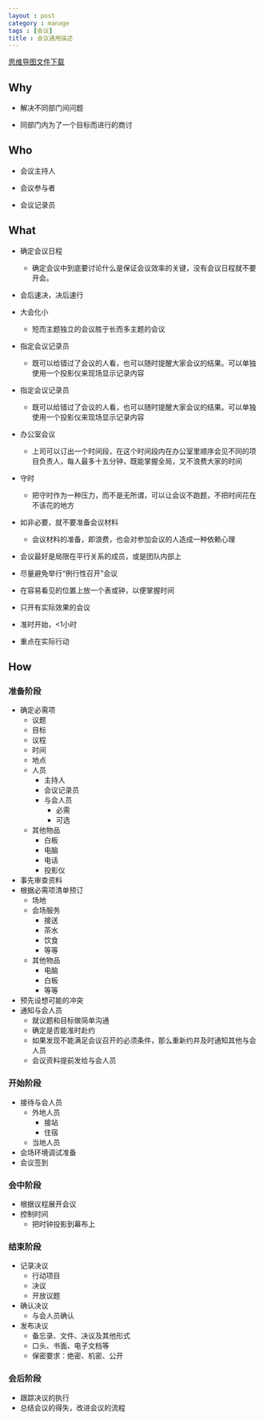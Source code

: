 ```yaml
---
layout : post
category : manage
tags : [会议]
title : 会议通用描述
---
```

[思维导图文件下载](https://docs.google.com/file/d/0B1DrsqrLRzeIcmRBcTFCRFBkU0k/edit?usp=sharing)

## Why

- 解决不同部门间问题


- 同部门内为了一个目标而进行的商讨

## Who


- 会议主持人


- 会议参与者


- 会议记录员

## What


- 确定会议日程

    - 确定会议中到底要讨论什么是保证会议效率的关键，没有会议日程就不要开会。

- 会后速决，决后速行


- 大会化小

    - 短而主题独立的会议胜于长而多主题的会议

- 指定会议记录员

    - 既可以给错过了会议的人看，也可以随时提醒大家会议的结果。可以单独使用一个投影仪来现场显示记录内容

- 指定会议记录员

    - 既可以给错过了会议的人看，也可以随时提醒大家会议的结果。可以单独使用一个投影仪来现场显示记录内容

- 办公室会议

    - 上司可以订出一个时间段，在这个时间段内在办公室里顺序会见不同的项目负责人，每人最多十五分钟，既能掌握全局，又不浪费大家的时间

- 守时

    - 把守时作为一种压力，而不是无所谓，可以让会议不跑题，不把时间花在不该花的地方

- 如非必要，就不要准备会议材料

    - 会议材料的准备，即浪费，也会对参加会议的人造成一种依赖心理

- 会议最好是局限在平行关系的成员，或是团队内部上


- 尽量避免举行“例行性召开”会议


- 在容易看见的位置上放一个表或钟，以便掌握时间


- 只开有实际效果的会议


- 准时开始，<1小时


- 重点在实际行动

## How


### 准备阶段

- 确定必需项
    - 议题
    - 目标
    - 议程
    - 时间
    - 地点
    - 人员
        - 主持人
        - 会议记录员
        - 与会人员
            - 必需
            - 可选
    - 其他物品
        - 白板
        - 电脑
        - 电话
        - 投影仪
- 事先审查资料
- 根据必需项清单预订
    - 场地
    - 会场服务
        - 接送
        - 茶水
        - 饮食
        - 等等
    - 其他物品
        - 电脑
        - 白板
        - 等等
- 预先设想可能的冲突
- 通知与会人员
    - 就议题和目标做简单沟通
    - 确定是否能准时赴约
    - 如果发现不能满足会议召开的必须条件，那么重新约并及时通知其他与会人员
    - 会议资料提前发给与会人员

### 开始阶段

- 接待与会人员
    - 外地人员
        - 接站
        - 住宿
    - 当地人员
- 会场环境调试准备
- 会议签到

### 会中阶段

- 根据议程展开会议
- 控制时间
    - 把时钟投影到幕布上

### 结束阶段

- 记录决议
    - 行动项目
    - 决议
    - 开放议题
- 确认决议
    - 与会人员确认
- 发布决议
    - 备忘录、文件、决议及其他形式
    - 口头、书面、电子文档等
    - 保密要求：绝密、机密、公开

### 会后阶段

- 跟踪决议的执行
- 总结会议的得失，改进会议的流程